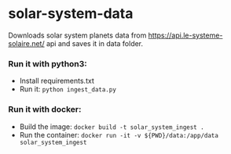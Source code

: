 # solar-system-data
Downloads solar system planets data from https://api.le-systeme-solaire.net/ api and saves it in data folder.
### Run it with python3:
- Install requirements.txt
- Run it:
    <code>python ingest_data.py</code>
### Run it with docker:
- Build the image:
    <code>docker build -t solar_system_ingest . </code>
- Run the container:
    <code>docker run -it -v ${PWD}/data:/app/data solar_system_ingest</code>
